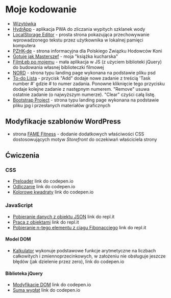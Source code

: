 # Moje kodowanie

- [Wizytówka](https://github.com/kasiaizak/business-card/blob/master/README.md)
- [HydrApp](https://github.com/kasiaizak/hydrapp/blob/master/README.md) - aplikacja PWA do zliczania wypitych szklanek wody
- [LocalStorage Editor](https://github.com/kasiaizak/localstorage-editor/blob/master/README.md) - prosta strona pokazująca przechowywanie wprowadzonego tekstu przez użytkownika w lokalnej pamięci komputera
- [PZHK-de](https://github.com/kasiaizak/pzhk-de/blob/master/README.md) - strona informacyjna dla Polskiego Związku Hodowców Koni
- [Gotuję jak Masterszef](https://github.com/kasiaizak/masterszef/blob/master/README.md) - moja "książka kucharska"
- [FilmŁeb po mojemu](https://github.com/kasiaizak/filmleb/blob/master/README.md) - mała aplikacja w JS (z użyciem biblioteki jQuery) do budowania własnej biblioteczki filmowej
- [NORD](https://kasiaizak.github.io/rekrutacja/landingpage-nord/) - strona typu landing page wykonana na podstawie pliku psd
- [To-do Lista](https://kasiaizak.github.io/rekrutacja/mdbootstrap-todolist/) - przycisk "Add" dodaje nowe zadanie z treścią 'Task number #' gdzie # to numer zadania. Ponowne kliknięcie tego przycisku dodaje kolejne zadanie z następnym numerem. "Remove" usuwa ostatnie zadanie (o najwyższym numerze). "Clear" czyści całą listę.
- [Bootstrap Project](https://kasiaizak.github.io/landingpage/bootstrap-project/index.html) - strona typu landing page wykonana na podstawie pliku jpg i przesłanych materiałów graficznych

## Modyfikacje szablonów WordPress

- strona [FAME Fitness](http://www.famefitness.pl/) - dodanie dodatkowych właściwości CSS dostosowujących motyw *Storefront* do oczekiwań właściciela strony

## Ćwiczenia

### CSS

- [Preloader](https://codepen.io/kasiaizak/pen/orMLXQ?editors=1100#0) link do codepen.io
- [Odliczanie](https://codepen.io/kasiaizak/pen/OewGdQ?editors=1100#0) link do codepen.io
- [Kolorowe kwadraty](https://codepen.io/kasiaizak/pen/NZBRoO?editors=1100#0) link do codepen.io

### JavaScript

- [Pobieranie danych z obiektu JSON](https://repl.it/@katarzynaizak/json-object) link do repl.it
- [Praca z obiektami](https://repl.it/@katarzynaizak/book-object) link do repl.it
- [Pobieranie n-tego elementu z ciągu Fibonacciego](https://repl.it/@katarzynaizak/element-of-fibonacci) link do repl.it

#### Model DOM

- [Kalkulator](https://codepen.io/kasiaizak/pen/NZBRyz) wykonuje podstawowe funkcje arytmetyczne na liczbach całkowitych i zmiennoprzecinkowych, w założeniu nie obsługuje jeszcze błędów (jak dzielenie przez zero), link do codepen.io

#### Biblioteka jQuery

- [Modyfikacje DOM](https://codepen.io/kasiaizak/pen/ewjaXB?editors=1010#0) link do codepen.io
- [Suma wypłat](https://codepen.io/kasiaizak/pen/YojoPR?editors=1010#0) link do codepen.io
